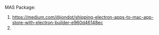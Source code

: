 <!--
 * @Descripttion: 
 * @version: 
 * @Author: WGQ
 * @Date: 2020-06-09 17:15:27
 * @LastEditors: WGQ
 * @LastEditTime: 2020-06-09 17:15:37
--> 
MAS  Package:
1.  https://medium.com/@jondot/shipping-electron-apps-to-mac-app-store-with-electron-builder-e960d46148ec
2.  